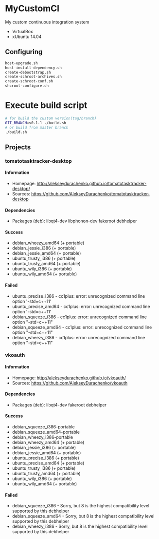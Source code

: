 # MyCustomCI
My custom continuous integration system
* VirtualBox
* xUbuntu 14.04

## Configuring
```bash
host-upgrade.sh
host-install-dependency.sh
create-debootstrap.sh
create-schroot-archives.sh
create-schroot-conf.sh
shcroot-configure.sh
```

# Execute build script
```bash
# for build the custom version(tag/branch)
GIT_BRANCH=v0.1.1 ./build.sh
# or build from master branch
./build.sh
```

## Projects
### tomatotasktracker-desktop
#### Information
* Homepage: http://alekseydurachenko.github.io/tomatotasktracker-desktop/
* Sources: https://github.com/AlekseyDurachenko/tomatotasktracker-desktop

#### Dependencies
* Packages (deb): libqt4-dev libphonon-dev fakeroot debhelper

#### Success
* debian_wheezy_amd64 (+ portable)
* debian_jessie_i386 (+ portable)
* debian_jessie_amd64 (+ portable)
* ubuntu_trusty_i386 (+ portable)
* ubuntu_trusty_amd64 (+ portable)
* ubuntu_wily_i386 (+ portable)
* ubuntu_wily_amd64 (+ portable)

#### Failed
* ubuntu_precise_i386 - cc1plus: error: unrecognized command line option '-std=c++11'
* ubuntu_precise_amd64 - cc1plus: error: unrecognized command line option '-std=c++11'
* debian_squeeze_i386 - cc1plus: error: unrecognized command line option "-std=c++11"
* debian_squeeze_amd64 - cc1plus: error: unrecognized command line option "-std=c++11"
* debian_wheezy_i386 - cc1plus: error: unrecognized command line option "-std=c++11"

### vkoauth
#### Information
* Homepage: http://alekseydurachenko.github.io/vkoauth/
* Sources: https://github.com/AlekseyDurachenko/vkoauth

#### Dependencies
* Packages (deb): libqt4-dev fakeroot debhelper

#### Success
* debian_squeeze_i386-portable
* debian_squeeze_amd64-portable
* debian_wheezy_i386-portable
* debian_wheezy_amd64 (+ portable)
* debian_jessie_i386 (+ portable)
* debian_jessie_amd64 (+ portable)
* ubuntu_precise_i386 (+ portable)
* ubuntu_precise_amd64 (+ portable)
* ubuntu_trusty_i386 (+ portable)
* ubuntu_trusty_amd64 (+ portable)
* ubuntu_wily_i386 (+ portable)
* ubuntu_wily_amd64 (+ portable)

#### Failed
* debian_squeeze_i386 - Sorry, but 8 is the highest compatibility level supported by this debhelper
* debian_squeeze_amd64 - Sorry, but 8 is the highest compatibility level supported by this debhelper
* debian_wheezy_i386 - Sorry, but 8 is the highest compatibility level supported by this debhelper
